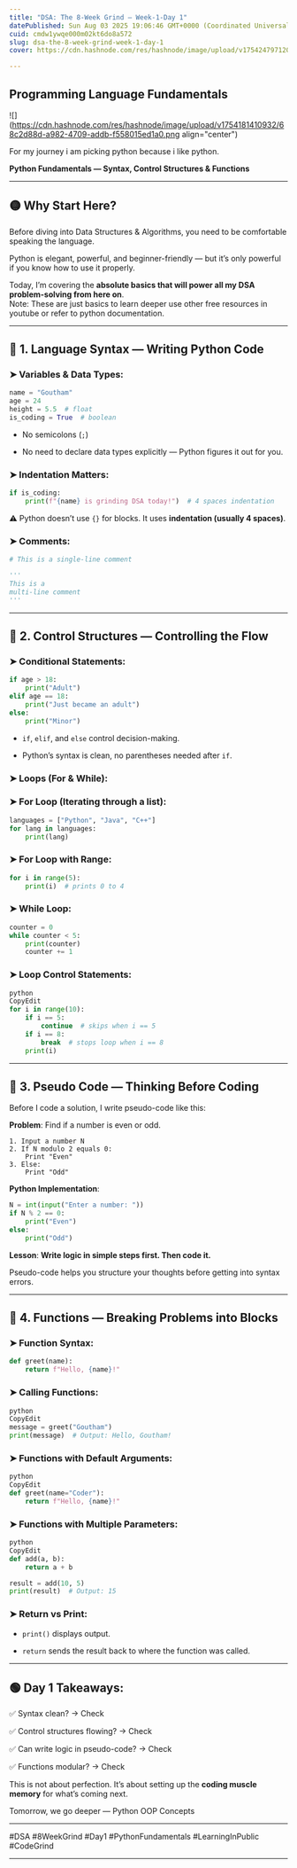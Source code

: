 ```yaml
---
title: "DSA: The 8-Week Grind — Week-1-Day 1"
datePublished: Sun Aug 03 2025 19:06:46 GMT+0000 (Coordinated Universal Time)
cuid: cmdw1ywqe000m02kt6do8a572
slug: dsa-the-8-week-grind-week-1-day-1
cover: https://cdn.hashnode.com/res/hashnode/image/upload/v1754247971203/355888b9-8167-4e4e-8145-e73cb714ae7c.png

---
```


## Programming Language Fundamentals

![](https://cdn.hashnode.com/res/hashnode/image/upload/v1754181410932/68c2d88d-a982-4709-addb-f558015ed1a0.png align="center")

For my journey i am picking python because i like python.

**Python Fundamentals — Syntax, Control Structures & Functions**

---

## 🟡 **Why Start Here?**

Before diving into Data Structures & Algorithms, you need to be comfortable speaking the language.

Python is elegant, powerful, and beginner-friendly — but it’s only powerful if you know how to use it properly.

Today, I’m covering the **absolute basics that will power all my DSA problem-solving from here on**.  
Note: These are just basics to learn deeper use other free resources in youtube or refer to python documentation.

---

## 🔹 **1\. Language Syntax — Writing Python Code**

### ➤ Variables & Data Types:

```python
name = "Goutham"
age = 24
height = 5.5  # float
is_coding = True  # boolean
```

* No semicolons (`;`)
    
* No need to declare data types explicitly — Python figures it out for you.
    

### ➤ Indentation Matters:

```python
if is_coding:
    print(f"{name} is grinding DSA today!")  # 4 spaces indentation
```

⚠️ Python doesn’t use `{}` for blocks. It uses **indentation (usually 4 spaces)**.

### ➤ Comments:

```python
# This is a single-line comment

'''
This is a
multi-line comment
'''
```

---

## 🔹 **2\. Control Structures — Controlling the Flow**

### ➤ Conditional Statements:

```python
if age > 18:
    print("Adult")
elif age == 18:
    print("Just became an adult")
else:
    print("Minor")
```

* `if`, `elif`, and `else` control decision-making.
    
* Python’s syntax is clean, no parentheses needed after `if`.
    

### ➤ Loops (For & While):

### ➤ For Loop (Iterating through a list):

```python
languages = ["Python", "Java", "C++"]
for lang in languages:
    print(lang)
```

### ➤ For Loop with Range:

```python
for i in range(5):
    print(i)  # prints 0 to 4
```

### ➤ While Loop:

```python
counter = 0
while counter < 5:
    print(counter)
    counter += 1
```

### ➤ Loop Control Statements:

```python
python
CopyEdit
for i in range(10):
    if i == 5:
        continue  # skips when i == 5
    if i == 8:
        break  # stops loop when i == 8
    print(i)
```

---

## 🔹 **3\. Pseudo Code — Thinking Before Coding**

Before I code a solution, I write pseudo-code like this:

**Problem**: Find if a number is even or odd.

```plaintext
1. Input a number N
2. If N modulo 2 equals 0:
    Print "Even"
3. Else:
    Print "Odd"
```

**Python Implementation**:

```python
N = int(input("Enter a number: "))
if N % 2 == 0:
    print("Even")
else:
    print("Odd")
```

**Lesson**: **Write logic in simple steps first. Then code it.**

Pseudo-code helps you structure your thoughts before getting into syntax errors.

---

## 🔹 **4\. Functions — Breaking Problems into Blocks**

### ➤ Function Syntax:

```python
def greet(name):
    return f"Hello, {name}!"
```

### ➤ Calling Functions:

```python
python
CopyEdit
message = greet("Goutham")
print(message)  # Output: Hello, Goutham!
```

### ➤ Functions with Default Arguments:

```python
python
CopyEdit
def greet(name="Coder"):
    return f"Hello, {name}!"
```

### ➤ Functions with Multiple Parameters:

```python
python
CopyEdit
def add(a, b):
    return a + b

result = add(10, 5)
print(result)  # Output: 15
```

### ➤ Return vs Print:

* `print()` displays output.
    
* `return` sends the result back to where the function was called.
    

---

## 🟢 **Day 1 Takeaways:**

✅ Syntax clean? → Check

✅ Control structures flowing? → Check

✅ Can write logic in pseudo-code? → Check

✅ Functions modular? → Check

This is not about perfection. It’s about setting up the **coding muscle memory** for what’s coming next.

Tomorrow, we go deeper — Python OOP Concepts

---

#DSA #8WeekGrind #Day1 #PythonFundamentals #LearningInPublic #CodeGrind

---
